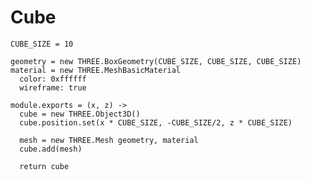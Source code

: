 Cube
====

    CUBE_SIZE = 10

    geometry = new THREE.BoxGeometry(CUBE_SIZE, CUBE_SIZE, CUBE_SIZE)
    material = new THREE.MeshBasicMaterial
      color: 0xffffff
      wireframe: true

    module.exports = (x, z) ->
      cube = new THREE.Object3D()
      cube.position.set(x * CUBE_SIZE, -CUBE_SIZE/2, z * CUBE_SIZE)

      mesh = new THREE.Mesh geometry, material
      cube.add(mesh)

      return cube
